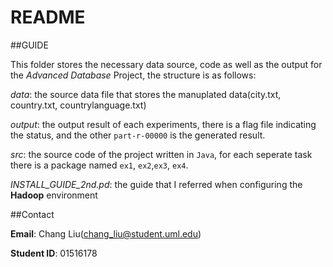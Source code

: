 README
===

##GUIDE

This folder stores the necessary data source, code as well as the output for the *Advanced Database* Project, the structure is as follows:

*data*: the source data file that stores the manuplated data(city.txt, country.txt, countrylanguage.txt)

*output*: the output result of each experiments, there is a flag file indicating the status, and the other `part-r-00000` is the generated result.

*src*: the source code of the project written in `Java`, for each seperate task there is a package named `ex1`, `ex2`,`ex3`, `ex4`.

*INSTALL_GUIDE_2nd.pd*: the guide that I referred when configuring the **Hadoop** environment

##Contact

**Email**: Chang Liu(chang_liu@student.uml.edu)

**Student ID**: 01516178

